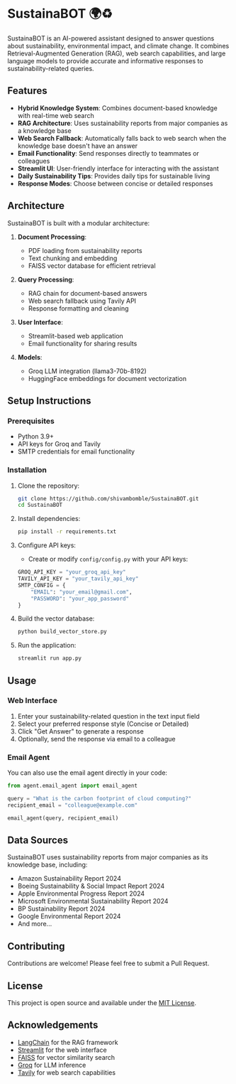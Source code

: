 # SustainaBOT 🌍♻️

SustainaBOT is an AI-powered assistant designed to answer questions about sustainability, environmental impact, and climate change. It combines Retrieval-Augmented Generation (RAG), web search capabilities, and large language models to provide accurate and informative responses to sustainability-related queries.

## Features

- **Hybrid Knowledge System**: Combines document-based knowledge with real-time web search
- **RAG Architecture**: Uses sustainability reports from major companies as a knowledge base
- **Web Search Fallback**: Automatically falls back to web search when the knowledge base doesn't have an answer
- **Email Functionality**: Send responses directly to teammates or colleagues
- **Streamlit UI**: User-friendly interface for interacting with the assistant
- **Daily Sustainability Tips**: Provides daily tips for sustainable living
- **Response Modes**: Choose between concise or detailed responses

## Architecture

SustainaBOT is built with a modular architecture:

1. **Document Processing**:
   - PDF loading from sustainability reports
   - Text chunking and embedding
   - FAISS vector database for efficient retrieval

2. **Query Processing**:
   - RAG chain for document-based answers
   - Web search fallback using Tavily API
   - Response formatting and cleaning

3. **User Interface**:
   - Streamlit-based web application
   - Email functionality for sharing results

4. **Models**:
   - Groq LLM integration (llama3-70b-8192)
   - HuggingFace embeddings for document vectorization

## Setup Instructions

### Prerequisites

- Python 3.9+
- API keys for Groq and Tavily
- SMTP credentials for email functionality

### Installation

1. Clone the repository:
   ```bash
   git clone https://github.com/shivambomble/SustainaBOT.git
   cd SustainaBOT
   ```

2. Install dependencies:
   ```bash
   pip install -r requirements.txt
   ```

3. Configure API keys:
   - Create or modify `config/config.py` with your API keys:
   ```python
   GROQ_API_KEY = "your_groq_api_key"
   TAVILY_API_KEY = "your_tavily_api_key"
   SMTP_CONFIG = {
       "EMAIL": "your_email@gmail.com",
       "PASSWORD": "your_app_password"
   }
   ```

4. Build the vector database:
   ```bash
   python build_vector_store.py
   ```

5. Run the application:
   ```bash
   streamlit run app.py
   ```

## Usage

### Web Interface

1. Enter your sustainability-related question in the text input field
2. Select your preferred response style (Concise or Detailed)
3. Click "Get Answer" to generate a response
4. Optionally, send the response via email to a colleague

### Email Agent

You can also use the email agent directly in your code:

```python
from agent.email_agent import email_agent

query = "What is the carbon footprint of cloud computing?"
recipient_email = "colleague@example.com"

email_agent(query, recipient_email)
```

## Data Sources

SustainaBOT uses sustainability reports from major companies as its knowledge base, including:

- Amazon Sustainability Report 2024
- Boeing Sustainability & Social Impact Report 2024
- Apple Environmental Progress Report 2024
- Microsoft Environmental Sustainability Report 2024
- BP Sustainability Report 2024
- Google Environmental Report 2024
- And more...

## Contributing

Contributions are welcome! Please feel free to submit a Pull Request.

## License

This project is open source and available under the [MIT License](LICENSE).

## Acknowledgements

- [LangChain](https://github.com/langchain-ai/langchain) for the RAG framework
- [Streamlit](https://streamlit.io/) for the web interface
- [FAISS](https://github.com/facebookresearch/faiss) for vector similarity search
- [Groq](https://groq.com/) for LLM inference
- [Tavily](https://tavily.com/) for web search capabilities